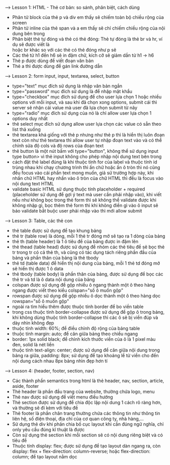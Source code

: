 --> Lesson 1: HTML - Thẻ cơ bản: so sánh, phân biệt, cách dùng

- Phân tử block của thẻ p và div em thấy sẽ chiếm toàn bộ chiều rộng của screen
- Phân tử inline của thẻ span và a em thấy sẽ chỉ chiếm chiều rộng của nội dung bên trong
- Phân biệt thẻ tự đóng và thẻ có thẻ đóng: Thẻ tự đóng là thẻ br và hr, ví dụ sẽ được viết là <br> hoặc br khác so với các thẻ có thẻ đóng như p sẽ
- Các thẻ từ h1 đến h6 sẽ in đậm chữ, kích cỡ sẽ giảm dần từ h1 -> h6
- Thẻ p được dùng để viết đoạn văn bản
- Thẻ a thì được dùng để gán link đường dẫn

--> Lesson 2: form input, input, textarea, select, button

- type="text" mục đích sử dụng là nhập văn bản ngắn
- type="password" mục đích sử dụng là để nhập mật khẩu
- type="checkbox" mục đích sử dụng để cho user lựa chọn 1 hoặc nhiều options với mỗi input, và sau khi đã chọn xong options, submit cái thì server sẽ nhận cái value mà user đã lựa chọn submit từ nãy
- type="radio" mục đích sử dụng của nó là chỉ allow user lựa chọn 1 options duy nhất
- thẻ select mục đích sử dụng allow user lựa chọn các value có sẵn theo list thả xuống
- thẻ textarea khá giống với thẻ p nhưng như thẻ p thì là hiển thị luôn đoạn text còn như thẻ textarea thì allow user tự nhập đoạn text vào và có thể chỉnh sửa độ cols và độ rows của đoạn text
- thẻ button là một nút bấm với type="button", không thể sử dụng input type button> vì thẻ input không cho phép nhập nội dung text bên trong
- cách đặt thẻ label đúng là khi thuộc tính for của label và thuộc tính id trùng nhau khi chạy chương trình thì ấn chữ hoặc ấn ô tròn thì nó cũng đều focus vào cái phần text mong muốn, giả sử trường hợp này, khi nhấn chữ HTML hay nhấn vào ô tròn của chữ HTML thì đều là focus vào nội dung text HTML
- validate basic HTML sử dụng thuộc tính placeholder + required (placeholder sử dụng để gợi ý text mà user cần phải nhập vào), khi viết nếu như không bọc trong thẻ form thì sẽ không thể validate được khi không nhập gì, bọc thêm thẻ form thì khi không điền gì vào ô input sẽ báo validate bắt buộc user phải nhập vào thì mới allow submit

--> Lesson 3: Table, các thẻ con

- thẻ table được sử dụng để tạo khung bảng
- thẻ tr (table row) là dòng, mỗi 1 thẻ tr đóng mở sẽ tạo ra 1 dòng của bảng
- thẻ th (table header) là 1 ô tiêu đề của bảng được in đậm lên
- thẻ thead (table head) được sử dụng để nhóm các thẻ tiêu đề sẽ bọc thẻ tr trong tr có cả thẻ th, và cũng có tác dụng tách riêng phần đầu của bảng và phần thân của bảng là thẻ tbody
- thẻ td (table data) để hiển thị nội dung của bảng, mỗi 1 thẻ td đóng mở sẽ hiển thị được 1 ô data
- thẻ tbody (table body) là phần thân của bảng, được sử dụng để bọc các thẻ tr và td là ô data nội dung của bảng
- colspan được sử dụng để gộp nhiều ô ngang thành một ô theo hàng ngang được viết theo kiểu colspan="số ô muốn gộp"
- rowspan được sử dụng để gộp nhiều ô dọc thành một ô theo hàng dọc rowspan="số ô muốn gộp"
- ngoài ra tìm hiểu thêm được thuộc tính border để bo viền table
- trong css thuộc tính border-collapse được sử dụng để gộp ô trong bảng, khi không dùng thuộc tính border-collapse thì các ô sẽ bị viền đúp và dày nhìn không đẹp
- thuộc tính width: 60%; để điều chỉnh độ rộng của bảng table
- thuộc tính margin: auto; để căn giữa bảng theo chiều ngang
- border: 1px solid black; để chỉnh kích thước viền của ô là 1 pixel màu đen, solid là nét liền
- thuộc tính text-align: center; được sử dụng để căn giữa nội dung trong bảng ra giữa, padding: 8px; sử dụng để tạo khoảng lề từ viền cho đến nội dung cách nhau 8px bảng nhìn đẹp hơn tí

--> Lesson 4: (header, footer, section, nav)

- Các thành phần semantics trong html là thẻ header, nav, section, article, aside, footer
- Thẻ header là phần đầu trang của website, thường chứa logo, menu
- Thẻ nav được sử dụng để viết menu điều hướng
- Thẻ section được sử dụng để chia độc lập nội dung 1 cách rõ ràng hơn, và thường sẽ đi kèm với tiêu đề
- Thẻ footer là phần chân trang thường chứa các thông tin như thông tin liên hệ, số điện thoại, địa chỉ của cơ quan công ty, nhà hàng,...
- Sử dụng thẻ div khi phân chia bố cục layout khi cần đúng ngữ nghĩa, chỉ only yêu cầu đúng kĩ thuật là được
- Còn sử dụng thẻ section khi mỗi section sẽ có nội dung riêng biệt và có tiêu đề
- Thuộc tính display: flex; được sử dụng để tạo layout dàn ngang ra, còn display: flex + flex-direction: column-reverse; hoặc flex-direction: column; để tạo layout nằm dọc
